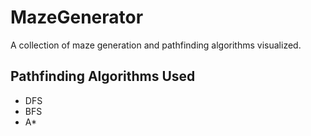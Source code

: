 # MazeGenerator
A collection of maze generation and pathfinding algorithms visualized.

## Pathfinding Algorithms Used
* DFS
* BFS
* A*
